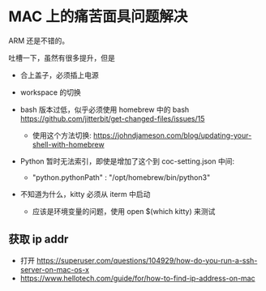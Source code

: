 # MAC 上的痛苦面具问题解决

ARM 还是不错的。

吐槽一下，虽然有很多提升，但是
- 合上盖子，必须插上电源

<!-- - TMP_TODO -->
- workspace 的切换
- bash 版本过低，似乎必须使用 homebrew 中的 bash https://github.com/jitterbit/get-changed-files/issues/15
  - 使用这个方法切换: https://johndjameson.com/blog/updating-your-shell-with-homebrew

- Python 暂时无法索引，即使是增加了这个到 coc-setting.json 中间:
  - "python.pythonPath" : "/opt/homebrew/bin/python3"
- 不知道为什么，kitty 必须从 iterm 中启动
  - 应该是环境变量的问题，使用 open $(which kitty) 来测试

## 获取 ip addr

- 打开 https://superuser.com/questions/104929/how-do-you-run-a-ssh-server-on-mac-os-x
- https://www.hellotech.com/guide/for/how-to-find-ip-address-on-mac
